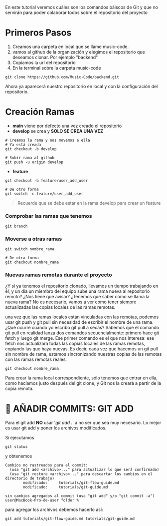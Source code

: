 En este tutorial veremos cuáles son los comandos báiscos de Git y que no servirán para poder colaborar todos sobre el repositorio del proyecto

# Primeros Pasos

1. Creamos una carpeta en local que se llame music-code.
2. vamos al github de la organización y elegimos el repositorio que deseamos clonar. Por ejemplo "backend"
3. Copiamos la url del repositorio
4. En la terminal sobre la carpeta music-code

```GIT
git clone https://github.com/Music-Code/backend.git
```

Ahora ya aparecerá nuestro repositorio en local y con la configuración del repositorio.

# Creación Ramas

- **main** viene por defecto una vez creado el repositorio
- **develop** se crea y **SOLO SE CREA UNA VEZ**

```GIT
# Creamos la rama y nos movemos a ella
# Ya está creada
git checkout -b develop

# Subir rama al github
git push -u origin develop

```

- **feature**

```GIT
git checkout -b feature/user_add_user

# De otro forma
git switch -c feature/user_add_user
```

> Recuerde que se debe estar en la rama develop para crear un feature

### Comprobar las ramas que tenemos

```GIT
git branch
```

### Moverse a otras ramas

```GIT
git switch nombre_rama

# De otra forma
git checkout nombre_rama
```

<!-- ### Ver si tenemos la última actualización -->
<!--
Si deseamos que la rama feature/user_add_user nos diga si se ha realizado cambios en develop que pueden afectarnos debemos hacerle seguimiento a la rama develop desde la rama feature/user_add_user

```GIT
git branch --set-upstream-to=origin/develop feature/user_add_user
```

Una vez hecho el seguimiento se puede comprobar si ha habido cambios

```GIT
git pull
```

> Revisad que siempre estemos en la rama correspondiente y nunca en **main** o **develop** a no ser que sea estrictamente necesario. -->

### Nuevas ramas remotas durante el proyecto

¿Y si ya tenemos el repositorio clonado, llevamos un tiempo trabajando en él, y un día un miembro del equipo sube una rama nueva al repositorio remoto? ¿Nos tiene que avisar? ¿Tenemos que saber cómo se llama la nueva rama? No es necesario, vamos a ver cómo tener siempre actualizadas las copias locales de las ramas remotas.

una vez que las ramas locales están vinculadas con las remotas, podemos usar git push y git pull sin necesidad de escribir el nombre de una rama. ¿Qué ocurre cuando yo escribo git pull a secas? Sabemos que el comando git pull en realidad lanza dos comandos secuencialmente: primero hace git fetch y luego git merge. Ese primer comando es el que nos interesa: ese fetch nos actualizará todas las copias locales de las ramas remotas, copiando las que haya nuevas. Es decir, cada vez que hacemos un git pull sin nombre de rama, estamos sincronizando nuestras copias de las remotas con las ramas remotas reales.

```GIT
git checkout nombre_rama
```

Para crear la rama local correspondiente, sólo tenemos que entrar en ella, como hacíamos justo después del git clone, y Git nos la creará a partir de la copia remota.

# 📌 AÑADIR COMMITS: GIT ADD

Para el git add **NO** usar '_git add ._' a no ser que sea muy necesario. Lo mejor es usar git add y poner los archivos modificados.

Si ejecutamos

```GIT
git status
```

y obtenemos

```TERMINAL
Cambios no rastreados para el commit:
  (usa "git add <archivo>..." para actualizar lo que será confirmado)
  (usa "git restore <archivo>..." para descartar los cambios en el directorio de trabajo)
        modificado:     tutorials/git-flow-guide.md
        modificado:     tutorials/git-guide.md

sin cambios agregados al commit (usa "git add" y/o "git commit -a")
user@MacBook-Pro-de-user folder %
```

para agregar los archivos debemos hacerlo así:

```GIT
git add tutorials/git-flow-guide.md tutorials/git-guide.md
```
